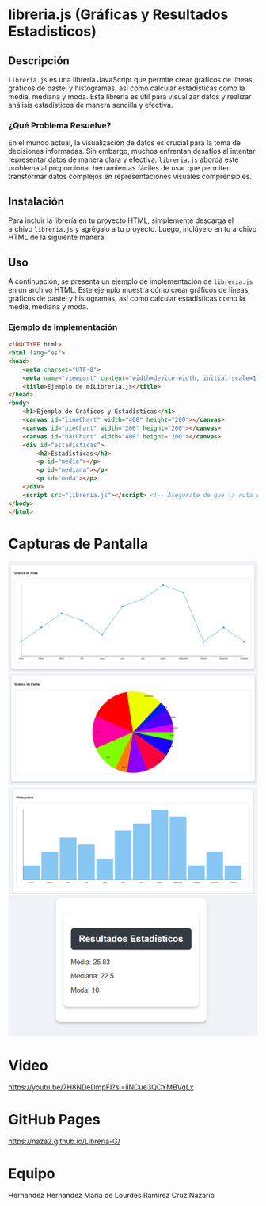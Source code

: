 # libreria.js (Gráficas y Resultados Estadisticos)

## Descripción
`libreria.js` es una librería JavaScript que permite crear gráficos de líneas, gráficos de pastel y histogramas, así como calcular estadísticas como la media, mediana y moda. Esta librería es útil para visualizar datos y realizar análisis estadísticos de manera sencilla y efectiva.

### ¿Qué Problema Resuelve?
En el mundo actual, la visualización de datos es crucial para la toma de decisiones informadas. Sin embargo, muchos enfrentan desafíos al intentar representar datos de manera clara y efectiva. `libreria.js` aborda este problema al proporcionar herramientas fáciles de usar que permiten transformar datos complejos en representaciones visuales comprensibles.

## Instalación
Para incluir la librería en tu proyecto HTML, simplemente descarga el archivo `libreria.js` y agrégalo a tu proyecto. Luego, inclúyelo en tu archivo HTML de la siguiente manera:

## Uso
A continuación, se presenta un ejemplo de implementación de `libreria.js` en un archivo HTML. Este ejemplo muestra cómo crear gráficos de líneas, gráficos de pastel y histogramas, así como calcular estadísticas como la media, mediana y moda.

### Ejemplo de Implementación

```html
<!DOCTYPE html>
<html lang="es">
<head>
    <meta charset="UTF-8">
    <meta name="viewport" content="width=device-width, initial-scale=1.0">
    <title>Ejemplo de miLibreria.js</title>
</head>
<body>
    <h1>Ejemplo de Gráficos y Estadísticas</h1>
    <canvas id="lineChart" width="400" height="200"></canvas>
    <canvas id="pieChart" width="200" height="200"></canvas>
    <canvas id="barChart" width="400" height="200"></canvas>
    <div id="estadisticas">
        <h2>Estadísticas</h2>
        <p id="media"></p>
        <p id="mediana"></p>
        <p id="moda"></p>
    </div>
    <script src="libreria.js"></script> <!-- Asegúrate de que la ruta sea correcta -->
</body>
</html>
```
# Capturas de Pantalla
![Grafica de Lineas](https://github.com/naza2/Libreria/blob/36c2e51a7294855e73cddcf47307db9ca96aaee6/Grafica%20de%20Lineas.png)
![Grafica de Pastel](https://github.com/naza2/Libreria/blob/36c2e51a7294855e73cddcf47307db9ca96aaee6/Grafica%20de%20Pastel.png)
![Histograma](https://github.com/naza2/Libreria/blob/36c2e51a7294855e73cddcf47307db9ca96aaee6/Histograma.png)
![Resultados Estadísticos](https://github.com/naza2/Libreria/blob/36c2e51a7294855e73cddcf47307db9ca96aaee6/Resultados%20Estadisticos.png)

# Video
https://youtu.be/7H8NDeDmpFI?si=liNCue3QCYMBVqLx

# GitHub Pages
https://naza2.github.io/Libreria-G/

# Equipo
Hernandez Hernandez Maria de Lourdes
Ramirez Cruz Nazario
